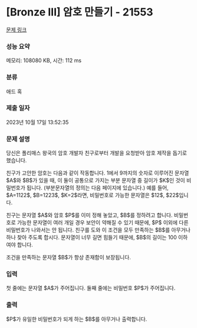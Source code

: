 # [Bronze III] 암호 만들기 - 21553 

[문제 링크](https://www.acmicpc.net/problem/21553) 

### 성능 요약

메모리: 108080 KB, 시간: 112 ms

### 분류

애드 혹

### 제출 일자

2023년 10월 17일 13:52:35

### 문제 설명

<p>당신은 폴리매스 왕국의 암호 개발자 친구로부터 개발을 요청받아 암호 제작을 돕기로 했습니다.</p>

<p>친구가 고안한 암호는 다음과 같이 작동합니다. 1에서 9까지의 숫자로 이루어진 문자열 $A$와 $B$가 있을 때, 이 둘이 공통으로 가지는 부분 문자열 중 길이가 $K$인 것이 비밀번호가 됩니다. (부분문자열의 정의는 다음 페이지에 있습니다.) 예를 들어, $A=1122$, $B=1223$, $K=2$라면, 비밀번호로 가능한 문자열은 $12$, $22$입니다.</p>

<p>친구는 문자열 $A$와 암호 $P$를 이미 정해 놓았고, $B$를 정하려고 합니다. 비밀번호로 가능한 문자열이 여러 개일 경우 보안이 약해질 수 있기 때문에, $P$ 이외에 다른 비밀번호가 나와서는 안 됩니다. 친구를 도와 이 조건을 모두 만족하는 $B$를 아무거나 하나 찾아 주도록 합시다. 문자열이 너무 길면 힘들기 때문에, $B$의 길이는 100 이하여야 합니다.</p>

<p>조건을 만족하는 문자열 $B$가 항상 존재함이 보장됩니다.</p>

### 입력 

 <p>첫 줄에는 문자열 $A$가 주어집니다. 둘째 줄에는 비밀번호 $P$가 주어집니다.</p>

### 출력 

 <p>$P$가 유일한 비밀번호가 되게 하는 $B$를 아무거나 출력합니다.</p>

